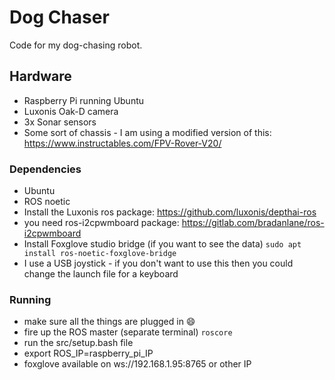 # Dog Chaser

Code for my dog-chasing robot.

## Hardware

- Raspberry Pi running Ubuntu
- Luxonis Oak-D camera
- 3x Sonar sensors
- Some sort of chassis - I am using a modified version of this: https://www.instructables.com/FPV-Rover-V20/

### Dependencies

- Ubuntu
- ROS noetic
- Install the Luxonis ros package: https://github.com/luxonis/depthai-ros
- you need ros-i2cpwmboard package: https://gitlab.com/bradanlane/ros-i2cpwmboard
- Install Foxglove studio bridge (if you want to see the data) `sudo apt install ros-noetic-foxglove-bridge`
- I use a USB joystick - if you don't want to use this then you could change the launch file for a keyboard

### Running

- make sure all the things are plugged in 😄
- fire up the ROS master (separate terminal) `roscore`
- run the src/setup.bash file
- export ROS_IP=raspberry_pi_IP
- foxglove available on ws://192.168.1.95:8765 or other IP
